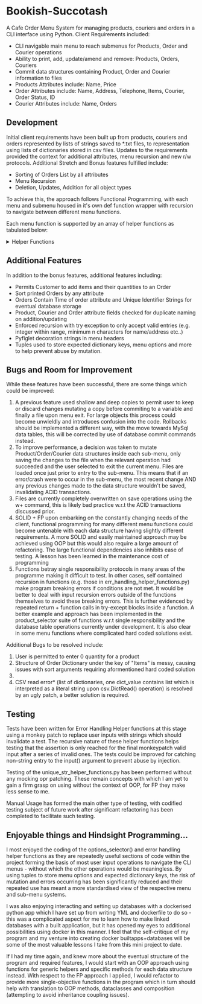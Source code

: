 # Bookish-Succotash
A Cafe Order Menu System for managing products, couriers and orders in a CLI interface using Python.
Client Requirements included:
- CLI navigable main menu to reach submenus for Products, Order and Courier operations
- Ability to print, add, update/amend and remove: Products, Orders, Couriers
- Commit data structures containing Product, Order and Courier information to files
- Products Attributes include: Name, Price
- Order Attributes include: Name, Address, Telephone, Items, Courier, Order Status, ID
- Courier Attributes include: Name, Orders

## Development
Initial client requirements have been built up from products, couriers and orders represented by lists of strings saved to *.txt files, to representation using lists of dictionaries stored in csv files. Updates to the requirements provided the context for additional attributes, menu recursion and new r/w protocols. Additional Stretch and Bonus features fulfilled include:
- Sorting of Orders List by all attributes
- Menu Recursion
- Deletion, Updates, Addition for all object types

To achieve this, the approach follows Functional Programming, with each menu and submenu housed in it's own def function wrapper with recursion to navigate between different menu functions.

Each menu function is supported by an array of helper functions as tabulated below:
<details>
<summary>Helper Functions</summary>

|  Name  | Purpose |Functionality |
|:------:|:-------:|:------------:|
|options_selector| Input Helper |List passed to function and printed with corresponding indices, returns user input to select corresponding option desired|
|get_non_neg_int| Error handling | user input function to restrict input to non-negative integers for use with options selection |
|get_non_neg_float| Error handling | user input function to restrict input to non-negative floats for e.g. Product price assignment |
|get_min_length_string| Error handling | user input function to restrict input strings within specified length ranges for e.g. Telephone no. and to avoid empty fields |
|save_list_of_dicts_to_csv| File handling | save list of dictionaries to CSV |
|read_list_of_dicts_from_csv| File handling | open and read list of dictionaries from CSV |
|string_representation_of_list_to_list| Read handling | Converts string representation of list to list object (workaround for CSV list of dictionary)* |
|make_string_unique| Duplicate Key avoidance | Returns a unique string by underscore and padded zeros ("_001") if string already exists in a given list |
|cafe_header| Decoration Helper | clears terminal and re-prints Cafe Welcome Message for use at all menu/sub-menu operations |
|products_selector_add| Products Selector | Gets user input to add multiple products to an order, quantity updated only for selection of pre-existing items |
|products_selector_remove| Products Selector | Gets user input to remove products from an order|
|products_selector_amend| Products Selector | Alter products on an order |
|products_selector| Products Selector | User options selector to direct user to one of the above product_selector_* functions |
</details>

## Additional Features
In addition to the bonus features, additional features including:
- Permits Customer to add items and their quantities to an Order
- Sort printed Orders by any attribute
- Orders Contain Time of order attribute and Unique Identifier Strings for eventual database storage
- Product, Courier and Order attribute fields checked for duplicate naming on addition/updating
- Enforced recursion with try exception to only accept valid entries (e.g. integer within range, minimum n characters for name/address etc..)
- Pyfiglet decoration strings in menu headers
- Tuples used to store expected dictionary keys, menu options and more to help prevent abuse by mutation.
## Bugs and Room for Improvement
While these features have been successful, there are some things which could be improved:
1. A previous feature used shallow and deep copies to permit user to keep or discard changes mutating a copy before commiting to a variable and finally a file upon menu exit. For large objects this process could become unwieldly and introduces confusion into the code. Rollbacks should be implemented a different way, with the move towards MySql data tables, this will be corrected by use of database commit commands instead.
2. To improve performance, a decision was taken to mutate Product/Order/Courier data structures inside each sub-menu, only saving the changes to the file when the relevant operation had succeeded and the user selected to exit the current menu. Files are loaded once just prior to entry to the sub-menu. This means that if an error/crash were to occur in the sub-menu, the most recent change AND any previous changes made to the data structure wouldn't be saved, invalidating ACID transactions. 
3. Files are currently completely overwritten on save operations using the w+ command, this is likely bad practice w.r.t the ACID transactions discussed prior.
4. SOLID + FP upon embarking on the constantly changing needs of the client, functional programming for many different menu functions could become untenable with each data structure having slightly different requirements. A more SOLID and easily maintained approach may be achieved using OOP but this would also require a large amount of refactoring. The large functional dependencies also inhibits ease of testing. A lesson has been learned in the maintenance cost of programming
5. Functions betray single responsibility protocols in many areas of the programme making it difficult to test. In other cases, self contained recursion in functions (e.g. those in err_handling_helper_functions.py) make program breaking errors if conditions are not met. It would be better to deal with input recursion errors outside of the functions themselves to avoid these breaking errors. This is further evidenced by repeated return + function calls in try-except blocks inside a function. A better example and approach has been implemented in the product_selector suite of functions w.r.t single responsibility and the database table operations currently under development. It is also clear in some menu functions where complicated hard coded solutions exist.


Additional Bugs to be resolved include:
1. User is permitted to enter 0 quantity for a product
2. Structure of Order Dictionary under the key of "Items" is messy, causing issues with sort arguments requiring aformentioned hard coded solution
3. 
4. CSV read error* (list of dictionaries, one dict_value contains list which is interpreted as a literal string upon csv.DictRead() operation) is resolved by an ugly patch, a better solution is required. 

## Testing
Tests have been written for Error Handling Helper functions at this stage using a monkey patch to replace user inputs with strings which should invalidate a test. The recursive nature of these helper functions helps testing that the assertion is only reached for the final monkeypatch valid input after a series of invalid ones. The tests could be improved for catching non-string entry to the input() argument to prevent abuse by injection. 

Testing of the unique_str_helper_functions.py has been performed without any mocking opr patching. These remain concepts with which I am yet to gain a firm grasp on using without the context of OOP, for FP they make less sense to me. 

Manual Usage has formed the main other type of testing, with codified testing subject of future work after significant refactoring has been completed to facilitate such testing.
## Enjoyable things and Hindsight Programming...
I most enjoyed the coding of the options_selector() and error handling helper functions as they are repeatedly useful sections of code within the project forming the basis of most user input operations to navigate the CLI menus - without which the other operations would be meaningless. By using tuples to store menu options and expected dictionary keys, the risk of mutation and errors occurring has been significantly reduced and their repeated use has meant a more standardised view of the respective menu and sub-menu systems.

I was also enjoying interacting and setting up databases with a dockerised python app which I have set up from writing YML and dockerfile to do so - this was a complicated aspect for me to learn how to make linked databases with a built application, but it has opened my eyes to additional possibilities using docker in this manner. I feel that the self-critique of my program and my venture into creating docker builtapps+databases will be some of the most valuable lessons I take from this mini project to date.    

If I had my time again, and knew more about the eventual structure of the program and required features, I would start with an OOP approach using functions for generic helpers and specific methods for each data structure instead. With respect to the FP approach I applied, I would refactor to provide more single-objective functions in the program which in turn should help with translation to OOP methods, dataclasses and composition (attempting to avoid inheritance coupling issues).